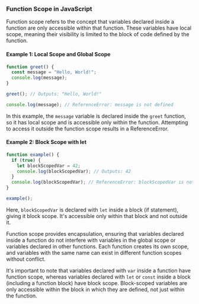 

### Function Scope in JavaScript

Function scope refers to the concept that variables declared inside a function are only accessible within that function. These variables have local scope, meaning their visibility is limited to the block of code defined by the function.

#### Example 1: Local Scope and Global Scope
```javascript
function greet() {
  const message = "Hello, World!";
  console.log(message);
}

greet(); // Outputs: "Hello, World!"

console.log(message); // ReferenceError: message is not defined
```

In this example, the `message` variable is declared inside the `greet` function, so it has local scope and is accessible only within the function. Attempting to access it outside the function scope results in a ReferenceError.

#### Example 2: Block Scope with let
```javascript
function example() {
  if (true) {
    let blockScopedVar = 42;
    console.log(blockScopedVar); // Outputs: 42
  }
  console.log(blockScopedVar); // ReferenceError: blockScopedVar is not defined
}

example();
```

Here, `blockScopedVar` is declared with `let` inside a block (if statement), giving it block scope. It's accessible only within that block and not outside it.

Function scope provides encapsulation, ensuring that variables declared inside a function do not interfere with variables in the global scope or variables declared in other functions. Each function creates its own scope, and variables with the same name can exist in different function scopes without conflict.

It's important to note that variables declared with `var` inside a function have function scope, whereas variables declared with `let` or `const` inside a block (including a function block) have block scope. Block-scoped variables are only accessible within the block in which they are defined, not just within the function.
